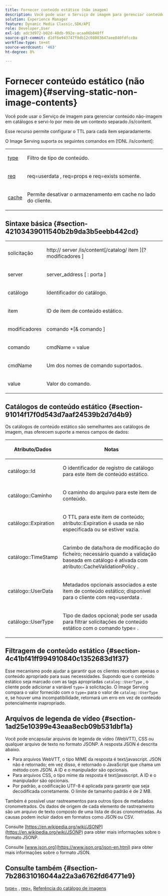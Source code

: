 ```yaml
---
title: Fornecer conteúdo estático (não imagem)
description: Você pode usar o Serviço de imagem para gerenciar conteúdo não-imagem em catálogos e servi-lo por meio de um contexto separado /is/content.
solution: Experience Manager
feature: Dynamic Media Classic,SDK/API
role: Developer,User
exl-id: adc3d972-b02d-40db-992e-acaa06b848ff
source-git-commit: d1df6e943747f9db12c08003647aee840fdfcc0a
workflow-type: tm+mt
source-wordcount: '463'
ht-degree: 0%

---
```


# Fornecer conteúdo estático (não imagem){#serving-static-non-image-contents}

Você pode usar o Serviço de imagem para gerenciar conteúdo não-imagem em catálogos e servi-lo por meio de um contexto separado /is/content.

Esse recurso permite configurar o TTL para cada item separadamente.

O Image Serving suporta os seguintes comandos em [!DNL /is/content]:

<table id="simpletable_8A3AB1D1D20F4B6CBE86767E94735980"> 
 <tr class="strow"> 
  <td class="stentry"> <p> <a href="../../is-api/http-ref/image-serving-api-ref/c-http-protocol-reference/c-command-reference/r-type.md#reference-89094fd1c50c444eb082cd266769cccb" format="dita" scope="local"> type </a> </p> </td> 
  <td class="stentry"> <p>Filtro de tipo de conteúdo. </p> </td> 
 </tr> 
 <tr class="strow"> 
  <td class="stentry"> <p> <a href="../../is-api/http-ref/image-serving-api-ref/c-http-protocol-reference/c-command-reference/r-req/r-req.md#reference-907cdb4a97034db7ad94695f25552e76" format="dita" scope="local"> req </a> </p> </td> 
  <td class="stentry"> <p> <span class="codeph"> req=userdata </span>, <span class="codeph"> req=props </span>e <span class="codeph"> req=exists </span> somente. </p> </td> 
 </tr> 
 <tr class="strow"> 
  <td class="stentry"> <p> <a href="../../is-api/http-ref/image-serving-api-ref/c-http-protocol-reference/c-command-reference/r-is-http-cache.md#reference-168189bee4ce4d1189d427891f22be2e" format="dita" scope="local"> cache </a> </p> </td> 
  <td class="stentry"> <p>Permite desativar o armazenamento em cache no lado do cliente. </p> </td> 
 </tr> 
</table>

## Sintaxe básica {#section-42103439011540b2b9da3b5eebb442cd}

<table id="simpletable_2F039A5BFA2C4E22B014F42ECBCDA0A2"> 
 <tr class="strow"> 
  <td class="stentry"> <p> <span class="codeph"> <span class="varname"> solicitação </span> </span> </p> </td> 
  <td class="stentry"> <p> <span class="codeph"> <span class="filepath"> http:// <span class="varname"> server </span>/is/content[/catalog/ <span class="varname"> item </span>][? <span class="varname"> modificadores </span>] </span> </span> </p> </td> 
 </tr> 
 <tr class="strow"> 
  <td class="stentry"> <p> <span class="codeph"> <span class="varname"> server </span> </span> </p> </td> 
  <td class="stentry"> <p> <span class="codeph"> <span class="varname"> server_address </span>[ : <span class="varname"> porta </span>] </span> </p> </td> 
 </tr> 
 <tr class="strow"> 
  <td class="stentry"> <p> <span class="codeph"> <span class="varname"> catálogo </span> </span> </p> </td> 
  <td class="stentry"> <p>Identificador do catálogo. </p> </td> 
 </tr> 
 <tr class="strow"> 
  <td class="stentry"> <p> <span class="codeph"> <span class="varname"> item </span> </span> </p> </td> 
  <td class="stentry"> <p>ID de item de conteúdo estático. </p> </td> 
 </tr> 
 <tr class="strow"> 
  <td class="stentry"> <p> <span class="codeph"> <span class="varname"> modificadores </span> </span> </p> </td> 
  <td class="stentry"> <p> <span class="codeph"> <span class="varname"> comando </span>*[&amp; <span class="varname"> comando </span>] </span> </p> </td> 
 </tr> 
 <tr class="strow"> 
  <td class="stentry"> <p> <span class="codeph"> <span class="varname"> comando </span> </span> </p> </td> 
  <td class="stentry"> <p> <span class="codeph"> <span class="varname"> cmdName </span>= <span class="varname"> value </span> </span> </p> </td> 
 </tr> 
 <tr class="strow"> 
  <td class="stentry"> <p> <span class="codeph"> <span class="varname"> cmdName </span> </span> </p> </td> 
  <td class="stentry"> <p>Um dos nomes de comando suportados. </p> </td> 
 </tr> 
 <tr class="strow"> 
  <td class="stentry"> <p> <span class="codeph"> <span class="varname"> value </span> </span> </p> </td> 
  <td class="stentry"> <p>Valor do comando. </p> </td> 
 </tr> 
</table>

## Catálogos de conteúdo estático {#section-91014f17f0d543d7aaf24539b2d7d4b9}

Os catálogos de conteúdo estático são semelhantes aos catálogos de imagem, mas oferecem suporte a menos campos de dados:

<table id="table_71A565DF5EC94913AD35CB13B0C7A27D"> 
 <thead> 
  <tr> 
   <th colname="col1" class="entry"> <p>Atributo/Dados </p> </th> 
   <th colname="col2" class="entry"> <p>Notas </p> </th> 
  </tr> 
 </thead>
 <tbody> 
  <tr> 
   <td colname="col1"> <p> <span class="codeph"> catálogo::Id </span> </p> </td> 
   <td colname="col2"> <p>O identificador de registro de catálogo para este item de conteúdo estático. </p> </td> 
  </tr> 
  <tr> 
   <td colname="col1"> <p> <span class="codeph"> catálogo::Caminho </span> </p> </td> 
   <td colname="col2"> <p>O caminho do arquivo para este item de conteúdo. </p> </td> 
  </tr> 
  <tr> 
   <td colname="col1"> <p> <span class="codeph"> catálogo::Expiration </span> </p> </td> 
   <td colname="col2"> <p>O TTL para este item de conteúdo; <span class="codeph"> atributo::Expiration </span> é usada se não especificada ou se estiver vazia. </p> </td> 
  </tr> 
  <tr> 
   <td colname="col1"> <p> <span class="codeph"> catálogo::TimeStamp </span> </p> </td> 
   <td colname="col2"> <p>Carimbo de data/hora de modificação do ficheiro; necessário quando a validação baseada em catálogo é ativada com <span class="codeph"> atributo::CacheValidationPolicy </span>. </p> </td> 
  </tr> 
  <tr> 
   <td colname="col1"> <p> <span class="codeph"> catálogo::UserData </span> </p> </td> 
   <td colname="col2"> <p>Metadados opcionais associados a este item de conteúdo estático; disponível para o cliente com <span class="codeph"> req=userdata </span>. </p> </td> 
  </tr> 
  <tr> 
   <td colname="col1"> <p> <span class="codeph"> catálogo::UserType </span> </p> </td> 
   <td colname="col2"> <p>Tipo de dados opcional; pode ser usada para filtrar solicitações de conteúdo estático com o <span class="codeph"> comando type= </span>. </p> </td> 
  </tr> 
 </tbody> 
</table>

## Filtragem de conteúdo estático {#section-4c41bf41ff994910840c1352683d1f37}

Esse mecanismo pode ajudar a garantir que os clientes recebam apenas o conteúdo apropriado para suas necessidades. Supondo que o conteúdo estático seja marcado com as tags apropriadas `catalog::UserType` , o cliente pode adicionar a variável `type=` à solicitação. O Image Serving compara o valor fornecido com o `type=` para o valor de `catalog::UserType` e, se houver uma incompatibilidade, retornará um erro em vez de conteúdo potencialmente inapropriado.

## Arquivos de legenda de vídeo {#section-1ad25e10399e43eaa8ecb09b531dbf1a}

Você pode encapsular arquivos de legenda de vídeo (WebVTT), CSS ou qualquer arquivo de texto no formato JSONP. A resposta JSON é descrita abaixo.

* Para arquivos WebVTT, o tipo MIME da resposta é text/javascript. JSON não é retornado; em vez disso, é retornado o JavaScript que chama um método com JSON. A ID e o manipulador são opcionais.
* Para arquivos CSS, o tipo mime da resposta é text/javascript. A ID e o manipulador são opcionais.
* Por padrão, a codificação UTF-8 é aplicada para garantir que seja decodificada corretamente. O limite de tamanho padrão é de 2 MB.

Também é possível usar rastreamentos para outros tipos de metadados cronometrados. Os dados de origem de cada elemento de rastreamento são um arquivo de texto composto de uma lista de dicas cronometradas. As causas podem incluir dados em formatos como JSON ou CSV.

Consulte [https://en.wikipedia.org/wiki/JSONP](https://en.wikipedia.org/wiki/JSONP) para obter mais informações sobre o formato JSONP.

Consulte [www.json.org](https://www.json.org/json-en.html) para obter mais informações sobre o formato JSON.

## Consulte também {#section-7b28631016044a22a3a6762fd64771e9}

[type=](../../is-api/http-ref/image-serving-api-ref/c-http-protocol-reference/c-command-reference/r-type.md#reference-89094fd1c50c444eb082cd266769cccb) , [req=](../../is-api/http-ref/image-serving-api-ref/c-http-protocol-reference/c-command-reference/r-req/r-req.md#reference-907cdb4a97034db7ad94695f25552e76), [Referência do catálogo de imagens](../../is-api/image-serving-api-ref/c-image-catalog-reference/c-image-catalog-reference.md#concept-e23d45ea3abe43119d5144e01c14b0b5)
